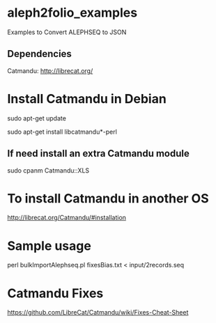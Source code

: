 # aleph2folio_examples
Examples to Convert ALEPHSEQ to JSON


## Dependencies

Catmandu: http://librecat.org/

# Install Catmandu in Debian

sudo apt-get update

sudo apt-get install libcatmandu*-perl

## If need install an extra Catmandu module

sudo cpanm  Catmandu::XLS

# To install Catmandu in another OS

http://librecat.org/Catmandu/#installation

# Sample usage

perl bulkImportAlephseq.pl fixesBias.txt < input/2records.seq

# Catmandu Fixes 

https://github.com/LibreCat/Catmandu/wiki/Fixes-Cheat-Sheet